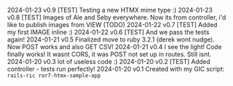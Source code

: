 2024-01-23  v0.9 [TEST] Testing a new HTMX mime type :)
2024-01-23  v0.8 [TEST] Images of Ale and Seby everywhere. Now its from controller, i'd like to publish images from VIEW (TODO)
2024-01-22  v0.7 [TEST] Added my first IMAGE inline :)
2024-01-22  v0.6 [TEST] And we pass the tests again!
2024-01-21  v0.5 Finalized move to ruby 3.2.1 (derek wont nudge). Now POST works and also GET CSV!
2024-01-21  v0.4 I see the light! Code finally works! It wasnt CORS, it was POST not set up in routes. Still isnt.
2024-01-20  v0.3 lot of useless code :)
2024-01-20  v0.2 [TEST] Added controller - tests run perfectly!
2024-01-20  v0.1 Created with my GIC script: `rails-ric ror7-htmx-sample-app`
